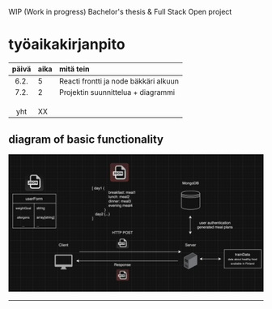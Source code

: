 WIP (Work in progress)
Bachelor's thesis & Full Stack Open project


# työaikakirjanpito

| päivä | aika | mitä tein  |
| :----:|:-----| :-----|
| 6.2.  | 5    | Reacti frontti ja node bäkkäri alkuun |
| 7.2.  | 2    | Projektin suunnittelua + diagrammi |  
|  |  |  |
|  |  |  |
|  |  |  |
| yht   | XX   |            | 

## diagram of basic functionality
![diagramPicture](https://github.com/TeemuHarinen/RuokaAI/blob/daaf531b879c55fabddb4f0f37da0b264a8b4f2d/assets/SCR-20240207-qcfp.png)

---------------------------------------

